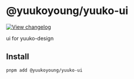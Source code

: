 # @yuukoyoung/yuuko-ui

[![View changelog](https://img.shields.io/badge/changelogs.xyz-Explore%20Changelog-brightgreen)](https://changelogs.xyz/@yuukoyoung/yuuko-ui)

ui for yuuko-design

## Install

```shell
pnpm add @yuukoyoung/yuuko-ui
```
